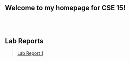 ## Welcome to my homepage for CSE 15!
<br/><br/>
## Lab Reports

> [Lab Report 1](https://vumary.github.io/cse15l-lab-reports/lab-report-1-contents/lab-report-1-week-2.html)